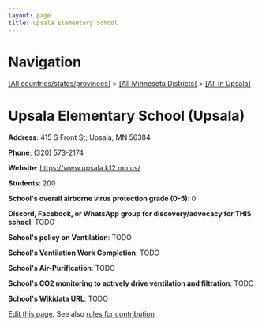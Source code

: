 ```yaml
---
layout: page
title: Upsala Elementary School
---
```

# Navigation

[[All countries/states/provinces]](../../..) > [[All Minnesota Districts]](../..) > [[All In Upsala]](..)

# Upsala Elementary School (Upsala)

**Address**: 415 S Front St, Upsala, MN 56384

**Phone**: (320) 573-2174

**Website**: <https://www.upsala.k12.mn.us/>

**Students**: 200

**School's overall airborne virus protection grade (0-5)**: 0

**Discord, Facebook, or WhatsApp group for discovery/advocacy for THIS school**: TODO

**School's policy on Ventilation**: TODO

**School's Ventilation Work Completion**: TODO

**School's Air-Purification**: TODO

**School's CO2 monitoring to actively drive ventilation and filtration**: TODO

**School's Wikidata URL**: TODO


[Edit this page](https://github.com/ventilate-schools/MN/edit/main/./Upsala/Upsala_Elementary_School.md). See also [rules for contribution](../../../contribution-rules/)